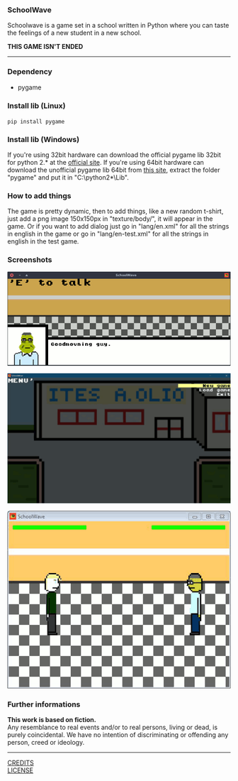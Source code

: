 ### SchoolWave

Schoolwave is a game set in a school written in Python where you can taste the feelings of a new student in a new school.

**THIS GAME ISN'T ENDED**

***

### Dependency

* pygame

### Install lib (Linux)

`pip install pygame`

### Install lib (Windows)

If you're using 32bit hardware can download the official pygame lib 32bit for python 2.\* at the [official site](https://www.pygame.org/download.shtml). If you're using 64bit hardware can download the unofficial pygame lib 64bit from [this site](https://www.lfd.uci.edu/~gohlke/pythonlibs/#pygame), extract the folder "pygame" and put it in "C:\python2\*\Lib\".

### How to add things

The game is pretty dynamic, then to add things, like a new random t-shirt, just add a png image 150x150px in "texture/body/", it will appear in the game. Or if you want to add dialog just go in "lang/en.xml" for all the strings in english in the game or go in "lang/en-test.xml" for all the strings in english in the test game.

### Screenshots

![Dialog in roomtest.py on Linux](screenshot/ss001.png "Dialog in roomtest.py on Linux")

![Menù in menutest.py on Windows10](screenshot/ss002.png "Menù in menutest.py on Windows10")

![Fight in fighttest.py on Windows7](screenshot/ss003.png "Fight in fighttest.py on Windows7")

### Further informations

**This work is based on fiction.**<br>
Any resemblance to real events and/or to real persons, living or dead, is purely coincidental. We have no intention of discriminating or offending any person, creed or ideology.

***

[CREDITS](CREDITS)<br>
[LICENSE](LICENSE)